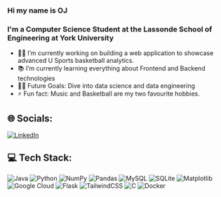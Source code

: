 ### Hi my name is OJ

### I'm a Computer Science Student at the Lassonde School of Engineering at York University

- 👨‍💻 I’m currently working on building a web application to showcase advanced U Sports basketball analytics.
- 📚 I’m currently learning everything about Frontend and Backend technologies
- 💪🏼 Future Goals: Dive into data science and data engineering
- ⚡ Fun fact: Music and Basketball are my two favourite hobbies.


## 🌐 Socials:
[![LinkedIn](https://img.shields.io/badge/LinkedIn-%230077B5.svg?logo=linkedin&logoColor=white)](https://linkedin.com/in/in/oj-adeyemi) 

## 💻 Tech Stack:
![Java](https://img.shields.io/badge/java-%23ED8B00.svg?style=plastic&logo=openjdk&logoColor=white) 
![Python](https://img.shields.io/badge/python-3670A0?style=plastic&logo=python&logoColor=ffdd54)
![NumPy](https://img.shields.io/badge/numpy-%23013243.svg?style=plastic&logo=numpy&logoColor=white) 
![Pandas](https://img.shields.io/badge/pandas-%23150458.svg?style=plastic&logo=pandas&logoColor=white) 
![MySQL](https://img.shields.io/badge/mysql-%2300000f.svg?style=plastic&logo=mysql&logoColor=white) 
![SQLite](https://img.shields.io/badge/sqlite-%2307405e.svg?style=plastic&logo=sqlite&logoColor=white) 
![Matplotlib](https://img.shields.io/badge/Matplotlib-%23ffffff.svg?style=plastic&logo=Matplotlib&logoColor=black) 
![Google Cloud](https://img.shields.io/badge/GoogleCloud-%234285F4.svg?style=plastic&logo=google-cloud&logoColor=white) 
![Flask](https://img.shields.io/badge/flask-%23000.svg?style=plastic&logo=flask&logoColor=white) 
![TailwindCSS](https://img.shields.io/badge/tailwindcss-%2338B2AC.svg?style=plastic&logo=tailwind-css&logoColor=white) 
![C](https://img.shields.io/badge/c-%2300599C.svg?style=plastic&logo=c&logoColor=white) 
![Docker](https://img.shields.io/badge/docker-%230db7ed.svg?style=plastic&logo=docker&logoColor=white)
